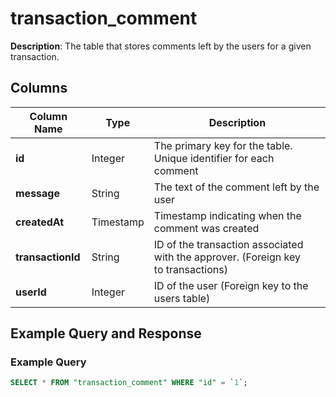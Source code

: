 # transaction_comment

**Description**: The table that stores comments left by the users for a given transaction.

## Columns

| Column Name       | Type      | Description                                                                       |
| ----------------- | --------- | --------------------------------------------------------------------------------- |
| **id**            | Integer   | The primary key for the table. Unique identifier for each comment                 |
| **message**       | String    | The text of the comment left by the user                                          |
| **createdAt**     | Timestamp | Timestamp indicating when the comment was created                                 |
| **transactionId** | String    | ID of the transaction associated with the approver. (Foreign key to transactions) |
| **userId**        | Integer   | ID of the user (Foreign key to the users table)                                   |

## Example Query and Response

### Example Query

```sql
SELECT * FROM "transaction_comment" WHERE "id" = `1`;
```
